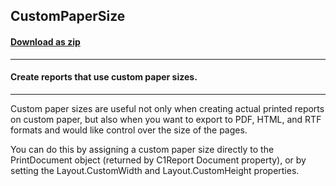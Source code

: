## CustomPaperSize
#### [Download as zip](https://grapecity.github.io/DownGit/#/home?url=https://github.com/GrapeCity/ComponentOne-WinForms-Samples/tree/master/NetFramework\Reports\C1Report.WPF\CS\CustomPaperSize)
____
#### Create reports that use custom paper sizes.
____
Custom paper sizes are useful not only when creating actual printed reports on custom paper, but also when you want to export to PDF, HTML, and RTF formats and would like control over the size of the pages. 

You can do this by assigning a custom paper size directly to the PrintDocument object (returned by C1Report Document property), or by setting the Layout.CustomWidth and Layout.CustomHeight properties. 